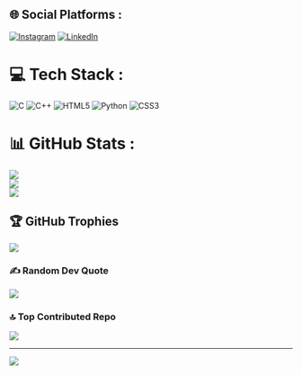 
## 🌐 Social Platforms :
[![Instagram](https://img.shields.io/badge/Instagram-%23E4405F.svg?logo=Instagram&logoColor=white)](https://instagram.com/https://www.instagram.com/haysten_d_costa/) [![LinkedIn](https://img.shields.io/badge/LinkedIn-%230077B5.svg?logo=linkedin&logoColor=white)](https://linkedin.com/in/https://www.linkedin.com/in/haysten-d-costa-625515252/) 

# 💻 Tech Stack :
![C](https://img.shields.io/badge/c-%2300599C.svg?style=flat&logo=c&logoColor=white) ![C++](https://img.shields.io/badge/c++-%2300599C.svg?style=flat&logo=c%2B%2B&logoColor=white) ![HTML5](https://img.shields.io/badge/html5-%23E34F26.svg?style=flat&logo=html5&logoColor=white) ![Python](https://img.shields.io/badge/python-3670A0?style=flat&logo=python&logoColor=ffdd54) ![CSS3](https://img.shields.io/badge/css3-%231572B6.svg?style=flat&logo=css3&logoColor=white)
# 📊 GitHub Stats :
![](https://github-readme-stats.vercel.app/api?username=Haysten-D-costa&theme=dark&hide_border=true&include_all_commits=true&count_private=true)<br/>
![](https://github-readme-streak-stats.herokuapp.com/?user=Haysten-D-costa&theme=dark&hide_border=true)<br/>
![](https://github-readme-stats.vercel.app/api/top-langs/?username=Haysten-D-costa&theme=dark&hide_border=true&include_all_commits=true&count_private=true&layout=compact)

## 🏆 GitHub Trophies
![](https://github-profile-trophy.vercel.app/?username=Haysten-D-costa&theme=tokyonight&no-frame=false&no-bg=true&margin-w=4)

### ✍️ Random Dev Quote
![](https://quotes-github-readme.vercel.app/api?type=horizontal&theme=radical)

### 🔝 Top Contributed Repo
![](https://github-contributor-stats.vercel.app/api?username=Haysten-D-costa&limit=5&theme=dark&combine_all_yearly_contributions=true)

---
[![](https://visitcount.itsvg.in/api?id=Haysten-D-costa&icon=0&color=12)](https://visitcount.itsvg.in)
